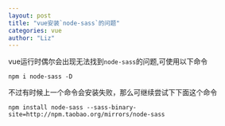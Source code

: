 ```yaml
---
layout: post
title: "vue安装`node-sass`的问题"
categories: vue
author: "Liz"
---
```


vue运行时偶尔会出现无法找到`node-sass`的问题,可使用以下命令

`
npm i node-sass -D
`

不过有时候上一个命令会安装失败，那么可继续尝试下下面这个命令

`
npm install node-sass --sass-binary-site=http://npm.taobao.org/mirrors/node-sass
`
